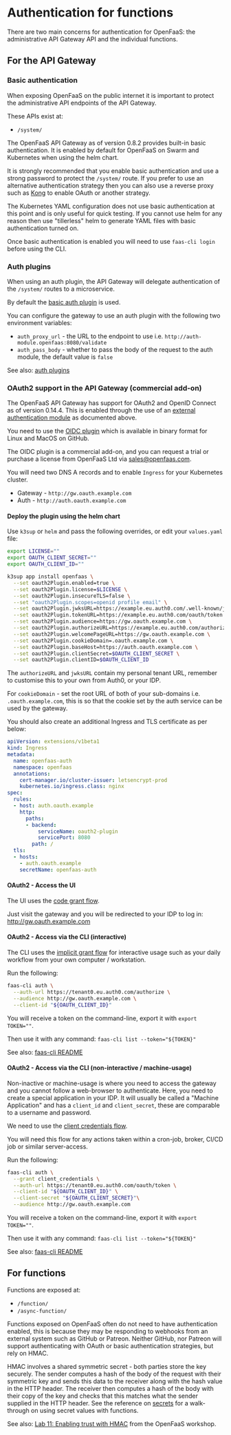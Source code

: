 # Authentication for functions

There are two main concerns for authentication for OpenFaaS: the administrative API Gateway API and the individual functions.

## For the API Gateway

### Basic authentication

When exposing OpenFaaS on the public internet it is important to protect the administrative API endpoints of the API Gateway.

These APIs exist at:

* `/system/`

The OpenFaaS API Gateway as of version 0.8.2 provides built-in basic authentication. It is enabled by default for OpenFaaS on Swarm and Kubernetes when using the helm chart. 

It is strongly recommended that you enable basic authentication and use a strong password to protect the `/system/` route. If you prefer to use an alternative authentication strategy then you can also use a reverse proxy such as [Kong](https://getkong.org/docs/) to enable OAuth or another strategy.

The Kubernetes YAML configuration does not use basic authentication at this point and is only useful for quick testing. If you cannot use helm for any reason then use "tillerless" helm to generate YAML files with basic authentication turned on.

Once basic authentication is enabled you will need to use `faas-cli login` before using the CLI.

### Auth plugins

When using an auth plugin, the API Gateway will delegate authentication of the `/system/` routes to a microservice.

By default the [basic auth plugin](https://github.com/openfaas/faas/tree/master/auth/basic-auth) is used.

You can configure the gateway to use an auth plugin with the following two environment variables:

* `auth_proxy_url` - the URL to the endpoint to use i.e. `http://auth-module.openfaas:8080/validate`
* `auth_pass_body` - whether to pass the body of the request to the auth module, the default value is `false`

See also: [auth plugins](https://github.com/openfaas/faas/tree/master/auth)

### OAuth2 support in the API Gateway (commercial add-on)

The OpenFaaS API Gateway has support for OAuth2 and OpenID Connect as of version 0.14.4. This is enabled through the use of an [external authentication module](https://github.com/openfaas/faas/tree/master/auth) as documented above.

You need to use the [OIDC plugin](https://github.com/alexellis/openfaas-oidc-plugin-pkg) which is available in binary format for Linux and MacOS on GitHub.

The OIDC plugin is a commercial add-on, and you can request a trial or purchase a license from OpenFaaS Ltd via [sales@openfaas.com](mailto:sales@openfaas.com).

You will need two DNS A records and to enable `Ingress` for your Kubernetes cluster.

* Gateway - `http://gw.oauth.example.com`
* Auth - `http://auth.oauth.example.com`


#### Deploy the plugin using the helm chart

Use `k3sup` or `helm` and pass the following overrides, or edit your `values.yaml` file:

```sh
export LICENSE=""
export OAUTH_CLIENT_SECRET=""
export OAUTH_CLIENT_ID=""

k3sup app install openfaas \
  --set oauth2Plugin.enabled=true \
  --set oauth2Plugin.license=$LICENSE \
  --set oauth2Plugin.insecureTLS=false \
  --set "oauth2Plugin.scopes=openid profile email" \
  --set oauth2Plugin.jwksURL=https://example.eu.auth0.com/.well-known/jwks.json \
  --set oauth2Plugin.tokenURL=https://example.eu.auth0.com/oauth/token \
  --set oauth2Plugin.audience=https://gw.oauth.example.com \
  --set oauth2Plugin.authorizeURL=https://example.eu.auth0.com/authorize \
  --set oauth2Plugin.welcomePageURL=https://gw.oauth.example.com \
  --set oauth2Plugin.cookieDomain=.oauth.example.com \
  --set oauth2Plugin.baseHost=https://auth.oauth.example.com \
  --set oauth2Plugin.clientSecret=$OAUTH_CLIENT_SECRET \
  --set oauth2Plugin.clientID=$OAUTH_CLIENT_ID 
```


The `authorizeURL` and `jwksURL` contain my personal tenant URL, remember to customise this to your own from Auth0, or your IDP.

For `cookieDomain` - set the root URL of both of your sub-domains i.e. `.oauth.example.com`, this is so that the cookie set by the auth service can be used by the gateway.

You should also create an additional Ingress and TLS certificate as per below:

```yaml
apiVersion: extensions/v1beta1
kind: Ingress
metadata:
  name: openfaas-auth
  namespace: openfaas
  annotations:
    cert-manager.io/cluster-issuer: letsencrypt-prod
    kubernetes.io/ingress.class: nginx
spec:
  rules:
  - host: auth.oauth.example
    http:
      paths:
      - backend:
          serviceName: oauth2-plugin
          servicePort: 8080
        path: /
  tls:
  - hosts:
    - auth.oauth.example
    secretName: openfaas-auth
```

#### OAuth2 - Access the UI

The UI uses the [code grant flow](https://oauth.net/2/grant-types/authorization-code/).

Just visit the gateway and you will be redirected to your IDP to log in: http://gw.oauth.example.com

#### OAuth2 - Access via the CLI (interactive)

The CLI uses the [implicit grant flow](https://oauth.net/2/grant-types/implicit/) for interactive usage such as your daily workflow from your own computer / workstation.

Run the following:

```sh
faas-cli auth \
  --auth-url https://tenant0.eu.auth0.com/authorize \
  --audience http://gw.oauth.example.com \
  --client-id "${OAUTH_CLIENT_ID}"
```

You will receive a token on the command-line, export it with `export TOKEN=""`.

Then use it with any command: `faas-cli list --token="${TOKEN}"`

See also: [faas-cli README](https://github.com/openfaas/faas-cli)

#### OAuth2 - Access via the CLI (non-interactive / machine-usage)

Non-inactive or machine-usage is where you need to access the gateway and you cannot follow a web-browser to authenticate. Here, you need to create a special application in your IDP. It will usually be called a "Machine Application" and has a `client_id` and `client_secret`, these are comparable to a username and password.

We need to use the [client credentials flow](https://oauth.net/2/grant-types/client-credentials/).

You will need this flow for any actions taken within a cron-job, broker, CI/CD job or similar server-access.

Run the following:

```sh
faas-cli auth \
  --grant client_credentials \
  --auth-url https://tenant0.eu.auth0.com/oauth/token \
  --client-id "${OAUTH_CLIENT_ID}" \
  --client-secret "${OAUTH_CLIENT_SECRET}"\
  --audience http://gw.oauth.example.com
```

You will receive a token on the command-line, export it with `export TOKEN=""`.

Then use it with any command: `faas-cli list --token="${TOKEN}"`

See also: [faas-cli README](https://github.com/openfaas/faas-cli/blob/master/README.md)

## For functions

Functions are exposed at:

* `/function/`
* `/async-function/`

Functions exposed on OpenFaaS often do not need to have authentication enabled, this is because they may be responding to webhooks from an external system such as GitHub or Patreon. Neither GitHub, nor Patreon will support authenticating with OAuth or basic authentication strategies, but rely on HMAC.

HMAC involves a shared symmetric secret - both parties store the key securely. The sender computes a hash of the body of the request with their symmetric key and sends this data to the receiver along with the hash value in the HTTP header. The receiver then computes a hash of the body with their copy of the key and checks that this matches what the sender supplied in the HTTP header. See the reference on [secrets](./secrets.md) for a walk-through on using secret values with functions.

See also: [Lab 11: Enabling trust with HMAC](https://github.com/openfaas/workshop/blob/master/lab11.md) from the OpenFaaS workshop.
